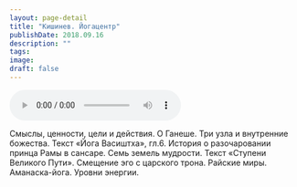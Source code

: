 ```yaml
---
layout: page-detail
title: "Кишинев. Йогацентр"
publishDate: 2018.09.16
description: ""
tags:
image:
draft: false
---
```


<audio title="2018.09.16 - Кишинев. Йогацентр.mp3" src="https://filer-api.advayta.org/v1.0/public/files/73687" controls=""></audio>

 Смыслы, ценности, цели и действия. О Ганеше. Три узла и внутренние божества. Текст «Йога Васиштха», гл.6\. История о разочаровании принца Рамы в сансаре. Семь земель мудрости. Текст «Ступени Великого Пути». Смещение эго с царского трона. Райские миры. Аманаска-йога. Уровни энергии.

  
